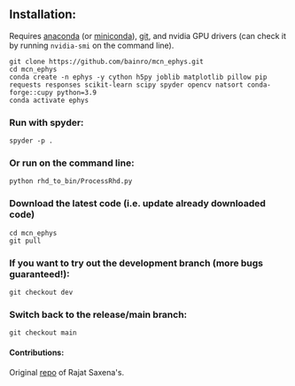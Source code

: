 ## Installation:
Requires [anaconda](https://www.anaconda.com/download) (or [miniconda](https://docs.anaconda.com/free/miniconda/miniconda-install/)), [git](https://git-scm.com/downloads), and nvidia GPU drivers (can check it by running ```nvidia-smi``` on the command line).
```
git clone https://github.com/bainro/mcn_ephys.git
cd mcn_ephys
conda create -n ephys -y cython h5py joblib matplotlib pillow pip requests responses scikit-learn scipy spyder opencv natsort conda-forge::cupy python=3.9
conda activate ephys
```

### Run with spyder:
```
spyder -p .
```

### Or run on the command line:
```
python rhd_to_bin/ProcessRhd.py
```
### Download the latest code (i.e. update already downloaded code)
```
cd mcn_ephys
git pull
```

### If you want to try out the development branch (more bugs guaranteed!):
```git checkout dev```

### Switch back to the release/main branch:
```git checkout main```

#### Contributions:
Original [repo](https://github.com/rajatsaxena/mea/tree/main) of Rajat Saxena's.

